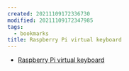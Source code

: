 ```yaml
---
created: 20211109172336730
modified: 20211109172347985
tags:
  - bookmarks
title: Raspberry Pi virtual keyboard
---
```


- [Raspberry Pi virtual keyboard](https://pimylifeup.com/raspberry-pi-on-screen-keyboard/)